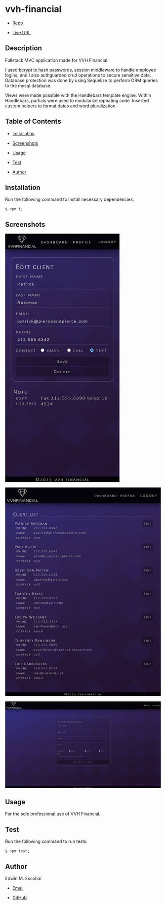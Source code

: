 
# vvh-financial

  * [Repo](https://github.com/escowin/vvh-financial)

  * [Live URL](https://vvh-financial.com)
  
## Description

  Fullstack MVC application made for VVH Financial.
  
  I used bcrypt to hash passwords, session middleware to handle employee logins, and I also authguarded crud operations to secure sensitive data. Database protection was done by using Sequelize to perform ORM queries to the mysql database. 

  Views were made possible with the Handlebars template engine. Within Handlebars, partials were used to modularize repeating code. Inserted custom helpers to format dates and word pluralization.


## Table of Contents

  * [Installation](#installation)

  * [Screenshots](#screenshots)

  * [Usage](#usage)

  * [Test](#test)

  * [Author](#author)

## Installation

  Run the following command to install necessary dependencies:

  ```
  $ npm i;
  ```

## Screenshots

  ![mobile](./images/display-small.jpg)

  ![tablet](./images/display-medium.jpg)

  ![desktop](./images/display-large.jpg)


## Usage

  For the sole professional use of VVH Financial.


## Test
  
  Run the following command to run tests:
  ```
  $ npm test;
  ```

## Author

  Edwin M. Escobar

  * [Email](mailto:edwin@escowinart.com)

  * [GitHub](https://github.com/escowin)
